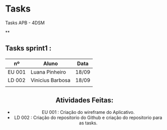# Tasks
Tasks APB - 4DSM


**<h2>
Tasks sprint1 :
</h2>
  <div align="center">
   
| nº     | Aluno            | Data     |
|--------|------------------|----------|
| EU 001 |  Luana Pinheiro  | 18/09    |
| LD 002 |  Vinicius Barbosa| 18/09    |
|        |                  |          |

<h2>
  Atividades Feitas:
</h2>

- EU 001 : Criação do wireframe do Aplicativo.
- LD 002 : Criação do repositorio do Github e criação do repositorio para as tasks.
